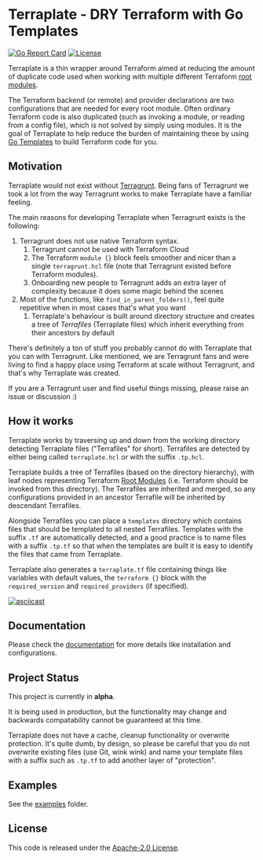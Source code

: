 # Terraplate - DRY Terraform with Go Templates

[![Go Report Card](https://goreportcard.com/badge/github.com/verifa/terraplate)](https://goreportcard.com/report/github.com/verifa/terraplate)
[![License](https://img.shields.io/badge/License-Apache_2.0-blue.svg)](https://opensource.org/licenses/Apache-2.0)

Terraplate is a thin wrapper around Terraform aimed at reducing the amount of duplicate code used when working with multiple different Terraform [root modules](https://www.terraform.io/language/modules#the-root-module).

The Terraform backend (or remote) and provider declarations are two configurations that are needed for every root module.
Often ordinary Terraform code is also duplicated (such as invoking a module, or reading from a config file), which is not solved by simply using modules.
It is the goal of Terraplate to help reduce the burden of maintaining these by using [Go Templates](https://pkg.go.dev/text/template) to build Terraform code for you.

## Motivation

Terraplate would not exist without [Terragrunt](https://terragrunt.gruntwork.io/).
Being fans of Terragrunt we took a lot from the way Terragrunt works to make Terraplate have a familiar feeling.

The main reasons for developing Terraplate when Terragrunt exists is the following:

1. Terragrunt does not use native Terraform syntax.
   1. Terragrunt cannot be used with Terraform Cloud
   2. The Terraform `module {}` block feels smoother and nicer than a single `terragrunt.hcl` file (note that Terragrunt existed before Terraform modules).
   3. Onboarding new people to Terragrunt adds an extra layer of complexity because it does some magic behind the scenes
2. Most of the functions, like `find_in_parent_folders()`, feel quite repetitive when in most cases that's what you want
   1. Terraplate's behaviour is built around directory structure and creates a tree of *Terrafiles* (Terraplate files) which inherit everything from their ancestors by default

There's definitely a ton of stuff you probably cannot do with Terraplate that you can with Terragrunt.
Like mentioned, we are Terragrunt fans and were living to find a happy place using Terraform at scale without Terragrunt, and that's why Terraplate was created.

If you are a Terragrunt user and find useful things missing, please raise an issue or discussion :)

## How it works

Terraplate works by traversing up and down from the working directory detecting Terraplate files ("Terrafiles" for short).
Terrafiles are detected by either being called `terraplate.hcl` or with the suffix `.tp.hcl`.

Terraplate builds a tree of Terrafiles (based on the directory hierarchy), with leaf nodes representing Terraform [Root Modules](https://www.terraform.io/language/modules#the-root-module) (i.e. Terraform should be invoked from this directory).
The Terrafiles are inherited and merged, so any configurations provided in an ancestor Terrafile will be inherited by descendant Terrafiles.

Alongside Terrafiles you can place a `templates` directory which contains files that should be templated to all nested Terrafiles.
Templates with the suffix `.tf` are automatically detected, and a good practice is to name files with a suffix `.tp.tf` so that when the templates are built it is easy to identify the files that came from Terraplate.

Terraplate also generates a `terraplate.tf` file containing things like variables with default values, the `terraform {}` block with the `required_version` and `required_providers` (if specified).

[![asciicast](https://asciinema.org/a/DXAzFxSUWFaYn5iPU8DnliyRZ.svg)](https://asciinema.org/a/DXAzFxSUWFaYn5iPU8DnliyRZ)

## Documentation

Please check the [documentation](./DOCUMENTATION.md) for more details like installation and configurations.

## Project Status

This project is currently in **alpha**.

It is being used in production, but the functionality may change and backwards compatability cannot be guaranteed at this time.

Terraplate does not have a cache, cleanup functionality or overwrite protection.
It's quite dumb, by design, so please be careful that you do not overwrite existing files (use Git, wink wink) and name your template files with a suffix such as `.tp.tf` to add another layer of "protection".

## Examples

See the [examples](./examples) folder.

## License

This code is released under the [Apache-2.0 License](./LICENSE).
